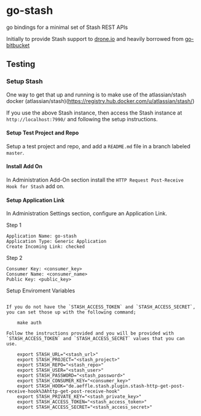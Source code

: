 # go-stash

go bindings for a minimal set of Stash REST APIs

Initially to provide Stash support to [drone.io](https://github.com/drone/drone) and heavily borrowed from [go-bitbucket](https://github.com/drone/go-bitbucket)


## Testing

### Setup Stash

One way to get that up and running is to make use of the atlassian/stash docker
(atlassian/stash)(https://registry.hub.docker.com/u/atlassian/stash/)

If you use the above Stash instance, then access the Stash instance at `http://localhost:7990/` and following the setup instructions.

#### Setup Test Project and Repo

Setup a test project and repo, and add a `README.md` file in a branch labeled `master`.

#### Install Add On

In Administration Add-On section install the `HTTP Request Post-Receive Hook for Stash` add on.

#### Setup Application Link

In Administration Settings section, configure an Application Link.

Step 1

    Application Name: go-stash
    Application Type: Generic Application
    Create Incoming Link: checked

Step 2

    Consumer Key: <consumer_key>
    Consumer Name: <consumer_name>
    Public Key: <public_key>


Setup Enviroment Variables
~~~~~~~~~~~~~~~~~~~~~~~~~~

If you do not have the `STASH_ACCESS_TOKEN` and `STASH_ACCESS_SECRET`, you can set those up with the following command;

    make auth

Follow the instructions provided and you will be provided with `STASH_ACCESS_TOKEN` and `STASH_ACCESS_SECRET` values that you can use.

    export STASH_URL="<stash_url>"
    export STASH_PROJECT="<stash_project>"
    export STASH_REPO="<stash_repo>"
    export STASH_USER="<stash_user>"
    export STASH_PASSWORD="<stash_password>"
    export STASH_CONSUMER_KEY="<consumer_key>"
    export STASH_HOOK="de.aeffle.stash.plugin.stash-http-get-post-receive-hook%3Ahttp-get-post-receive-hook"
    export STASH_PRIVATE_KEY="<stash_private_key>"
    export STASH_ACCESS_TOKEN="<stash_access_token>"
    export STASH_ACCESS_SECRET="<stash_access_secret>"
